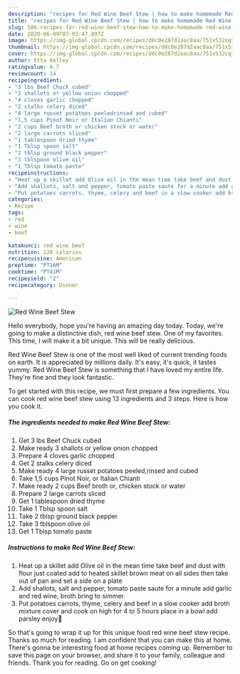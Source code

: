 ```yaml
---
description: "recipes for Red Wine Beef Stew | how to make homemade Red Wine Beef Stew"
title: "recipes for Red Wine Beef Stew | how to make homemade Red Wine Beef Stew"
slug: 586-recipes-for-red-wine-beef-stew-how-to-make-homemade-red-wine-beef-stew
date: 2020-06-09T07:03:47.897Z
image: https://img-global.cpcdn.com/recipes/d8c0e287d2aac8aa/751x532cq70/red-wine-beef-stew-recipe-main-photo.jpg
thumbnail: https://img-global.cpcdn.com/recipes/d8c0e287d2aac8aa/751x532cq70/red-wine-beef-stew-recipe-main-photo.jpg
cover: https://img-global.cpcdn.com/recipes/d8c0e287d2aac8aa/751x532cq70/red-wine-beef-stew-recipe-main-photo.jpg
author: Etta Kelley
ratingvalue: 4.7
reviewcount: 14
recipeingredient:
- "3 lbs Beef Chuck cubed"
- "3 shallots or yellow onion chopped"
- "4 cloves garlic chopped"
- "2 stalks celery diced"
- "4 large russet potatoes peeledrinsed and cubed"
- "1,5 cups Pinot Noir or Italian Chianti"
- "2 cups Beef broth or chicken stock or water"
- "2 large carrots sliced"
- "1 tablespoon dried thyme"
- "1 Tblsp spoon salt"
- "2 tblsp ground black pepper"
- "3 tblspoon olive oil"
- "1 Tblsp tomato paste"
recipeinstructions:
- "Heat up a skillet add Olive oil in the mean time take beef and dust with flour just coated add to heated skillet brown meat on all sides then take out of pan and set a side on a plate"
- "Add shallots, salt and pepper, tomato paste saute for a minute add garlic and red wine, broth bring to simmer."
- "Put potatoes carrots, thyme, celery and beef in a slow cooker add broth mixture cover and cook on high for 4 to 5 hours place in a bowl add parsley enjoy🤗"
categories:
- Recipe
tags:
- red
- wine
- beef

katakunci: red wine beef 
nutrition: 228 calories
recipecuisine: American
preptime: "PT16M"
cooktime: "PT41M"
recipeyield: "2"
recipecategory: Dinner

---
```



![Red Wine Beef Stew](https://img-global.cpcdn.com/recipes/d8c0e287d2aac8aa/751x532cq70/red-wine-beef-stew-recipe-main-photo.jpg)

Hello everybody, hope you're having an amazing day today. Today, we're going to make a distinctive dish, red wine beef stew. One of my favorites. This time, I will make it a bit unique. This will be really delicious.



Red Wine Beef Stew is one of the most well liked of current trending foods on earth. It is appreciated by millions daily. It's easy, it's quick, it tastes yummy. Red Wine Beef Stew is something that I have loved my entire life. They're fine and they look fantastic.


To get started with this recipe, we must first prepare a few ingredients. You can cook red wine beef stew using 13 ingredients and 3 steps. Here is how you cook it.

<!--inarticleads1-->

##### The ingredients needed to make Red Wine Beef Stew:

1. Get 3 lbs Beef Chuck cubed
1. Make ready 3 shallots or yellow onion chopped
1. Prepare 4 cloves garlic chopped
1. Get 2 stalks celery diced
1. Make ready 4 large russet potatoes peeled,rinsed and cubed
1. Take 1,5 cups Pinot Noir, or Italian Chianti
1. Make ready 2 cups Beef broth or, chicken stock or water
1. Prepare 2 large carrots sliced
1. Get 1 tablespoon dried thyme
1. Take 1 Tblsp spoon salt
1. Take 2 tblsp ground black pepper
1. Take 3 tblspoon olive oil
1. Get 1 Tblsp tomato paste




<!--inarticleads2-->

##### Instructions to make Red Wine Beef Stew:

1. Heat up a skillet add Olive oil in the mean time take beef and dust with flour just coated add to heated skillet brown meat on all sides then take out of pan and set a side on a plate
1. Add shallots, salt and pepper, tomato paste saute for a minute add garlic and red wine, broth bring to simmer.
1. Put potatoes carrots, thyme, celery and beef in a slow cooker add broth mixture cover and cook on high for 4 to 5 hours place in a bowl add parsley enjoy🤗




So that's going to wrap it up for this unique food red wine beef stew recipe. Thanks so much for reading. I am confident that you can make this at home. There's gonna be interesting food at home recipes coming up. Remember to save this page on your browser, and share it to your family, colleague and friends. Thank you for reading. Go on get cooking!
